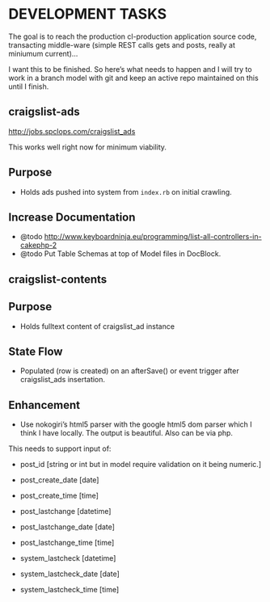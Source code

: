 DEVELOPMENT TASKS 
=================

The goal is to reach the production cl-production application source code, transacting middle-ware (simple REST calls gets and posts, really at miniumum current)...

I want this to be finished.  So here’s what needs to happen and I will try to work in a branch model with git and keep an active repo maintained on this until I finish.


craigslist-ads
--------------
http://jobs.spclops.com/craigslist_ads

This works well right now for minimum viability.

## Purpose
* Holds ads pushed into system from `index.rb` on initial crawling.

## Increase Documentation
* @todo http://www.keyboardninja.eu/programming/list-all-controllers-in-cakephp-2
* @todo Put Table Schemas at top of Model files in DocBlock.

craigslist-contents
-------------------

## Purpose
* Holds fulltext content of craigslist_ad instance 

## State Flow
* Populated (row is created) on an afterSave() or event trigger after craigslist_ads insertation.

## Enhancement
* Use nokogiri’s html5 parser with the google html5 dom parser which I think I have locally.  The output is beautiful.  Also can be via php.

This needs to support input of:
* post_id [string or int but in model require validation on it being numeric.]
* post_create_date [date]
* post_create_time [time] 

* post_lastchange [datetime]
* post_lastchange_date [date]
* post_lastchange_time [time]

* system_lastcheck [datetime]
* system_lastcheck_date [date]
* system_lastcheck_time [time]
